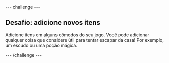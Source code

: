 --- challenge ---

## Desafio: adicione novos itens

Adicione itens em alguns cômodos do seu jogo. Você pode adicionar qualquer coisa que considere útil para tentar escapar da casa! Por exemplo, um escudo ou uma poção mágica.

--- /challenge ---
